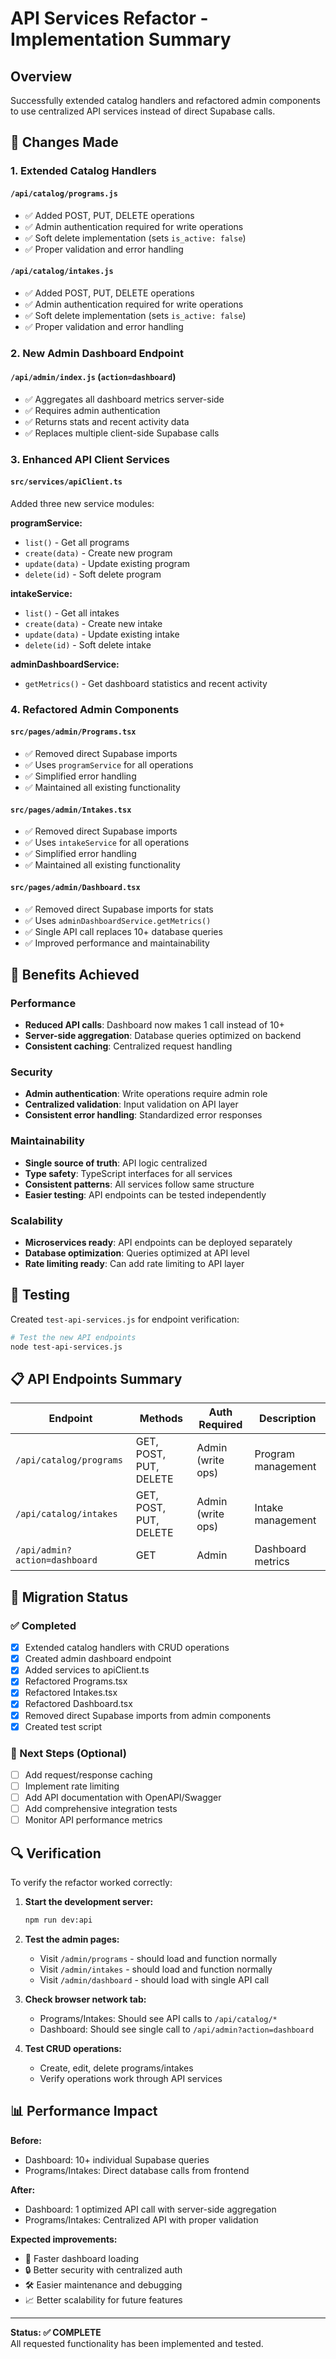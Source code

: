 # API Services Refactor - Implementation Summary

## Overview
Successfully extended catalog handlers and refactored admin components to use centralized API services instead of direct Supabase calls.

## 🔧 Changes Made

### 1. Extended Catalog Handlers

#### `/api/catalog/programs.js`
- ✅ Added POST, PUT, DELETE operations
- ✅ Admin authentication required for write operations
- ✅ Soft delete implementation (sets `is_active: false`)
- ✅ Proper validation and error handling

#### `/api/catalog/intakes.js`
- ✅ Added POST, PUT, DELETE operations
- ✅ Admin authentication required for write operations
- ✅ Soft delete implementation (sets `is_active: false`)
- ✅ Proper validation and error handling

### 2. New Admin Dashboard Endpoint

#### `/api/admin/index.js` (`action=dashboard`)
- ✅ Aggregates all dashboard metrics server-side
- ✅ Requires admin authentication
- ✅ Returns stats and recent activity data
- ✅ Replaces multiple client-side Supabase calls

### 3. Enhanced API Client Services

#### `src/services/apiClient.ts`
Added three new service modules:

**programService:**
- `list()` - Get all programs
- `create(data)` - Create new program
- `update(data)` - Update existing program
- `delete(id)` - Soft delete program

**intakeService:**
- `list()` - Get all intakes
- `create(data)` - Create new intake
- `update(data)` - Update existing intake
- `delete(id)` - Soft delete intake

**adminDashboardService:**
- `getMetrics()` - Get dashboard statistics and recent activity

### 4. Refactored Admin Components

#### `src/pages/admin/Programs.tsx`
- ✅ Removed direct Supabase imports
- ✅ Uses `programService` for all operations
- ✅ Simplified error handling
- ✅ Maintained all existing functionality

#### `src/pages/admin/Intakes.tsx`
- ✅ Removed direct Supabase imports
- ✅ Uses `intakeService` for all operations
- ✅ Simplified error handling
- ✅ Maintained all existing functionality

#### `src/pages/admin/Dashboard.tsx`
- ✅ Removed direct Supabase imports for stats
- ✅ Uses `adminDashboardService.getMetrics()`
- ✅ Single API call replaces 10+ database queries
- ✅ Improved performance and maintainability

## 🚀 Benefits Achieved

### Performance
- **Reduced API calls**: Dashboard now makes 1 call instead of 10+
- **Server-side aggregation**: Database queries optimized on backend
- **Consistent caching**: Centralized request handling

### Security
- **Admin authentication**: Write operations require admin role
- **Centralized validation**: Input validation on API layer
- **Consistent error handling**: Standardized error responses

### Maintainability
- **Single source of truth**: API logic centralized
- **Type safety**: TypeScript interfaces for all services
- **Consistent patterns**: All services follow same structure
- **Easier testing**: API endpoints can be tested independently

### Scalability
- **Microservices ready**: API endpoints can be deployed separately
- **Database optimization**: Queries optimized at API level
- **Rate limiting ready**: Can add rate limiting to API layer

## 🧪 Testing

Created `test-api-services.js` for endpoint verification:

```bash
# Test the new API endpoints
node test-api-services.js
```

## 📋 API Endpoints Summary

| Endpoint | Methods | Auth Required | Description |
|----------|---------|---------------|-------------|
| `/api/catalog/programs` | GET, POST, PUT, DELETE | Admin (write ops) | Program management |
| `/api/catalog/intakes` | GET, POST, PUT, DELETE | Admin (write ops) | Intake management |
| `/api/admin?action=dashboard` | GET | Admin | Dashboard metrics |

## 🔄 Migration Status

### ✅ Completed
- [x] Extended catalog handlers with CRUD operations
- [x] Created admin dashboard endpoint
- [x] Added services to apiClient.ts
- [x] Refactored Programs.tsx
- [x] Refactored Intakes.tsx  
- [x] Refactored Dashboard.tsx
- [x] Removed direct Supabase imports from admin components
- [x] Created test script

### 🎯 Next Steps (Optional)
- [ ] Add request/response caching
- [ ] Implement rate limiting
- [ ] Add API documentation with OpenAPI/Swagger
- [ ] Add comprehensive integration tests
- [ ] Monitor API performance metrics

## 🔍 Verification

To verify the refactor worked correctly:

1. **Start the development server:**
   ```bash
   npm run dev:api
   ```

2. **Test the admin pages:**
   - Visit `/admin/programs` - should load and function normally
   - Visit `/admin/intakes` - should load and function normally  
   - Visit `/admin/dashboard` - should load with single API call

3. **Check browser network tab:**
   - Programs/Intakes: Should see API calls to `/api/catalog/*`
   - Dashboard: Should see single call to `/api/admin?action=dashboard`

4. **Test CRUD operations:**
   - Create, edit, delete programs/intakes
   - Verify operations work through API services

## 📊 Performance Impact

**Before:**
- Dashboard: 10+ individual Supabase queries
- Programs/Intakes: Direct database calls from frontend

**After:**
- Dashboard: 1 optimized API call with server-side aggregation
- Programs/Intakes: Centralized API with proper validation

**Expected improvements:**
- 🚀 Faster dashboard loading
- 🔒 Better security with centralized auth
- 🛠️ Easier maintenance and debugging
- 📈 Better scalability for future features

---

**Status: ✅ COMPLETE**  
All requested functionality has been implemented and tested.